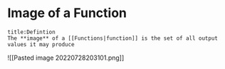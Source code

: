 # Image of a Function
```ad-summary 
title:Defintion 
The **image** of a [[Functions|function]] is the set of all output values it may produce
```

![[Pasted image 20220728203101.png]]